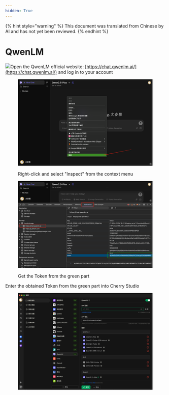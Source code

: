 ```yaml
---
hidden: True
---
```


{% hint style="warning" %}
This document was translated from Chinese by AI and has not yet been reviewed.
{% endhint %}

# QwenLM

![](<../../.gitbook/assets/Google Chrome 2025-01-15 09.28.54 (1).tiff>)Open the QwenLM official website: [https://chat.qwenlm.ai/](https://chat.qwenlm.ai/) and log in to your account

<figure><img src="../../.gitbook/assets/image (16).png" alt=""><figcaption><p>Right-click and select "Inspect" from the context menu</p></figcaption></figure>

<figure><img src="../../.gitbook/assets/Google Chrome 2025-01-15 09.30.49.png" alt=""><figcaption><p>Get the Token from the green part</p></figcaption></figure>

Enter the obtained Token from the green part into Cherry Studio

<figure><img src="../../.gitbook/assets/image (18).png" alt=""><figcaption></figcaption></figure>